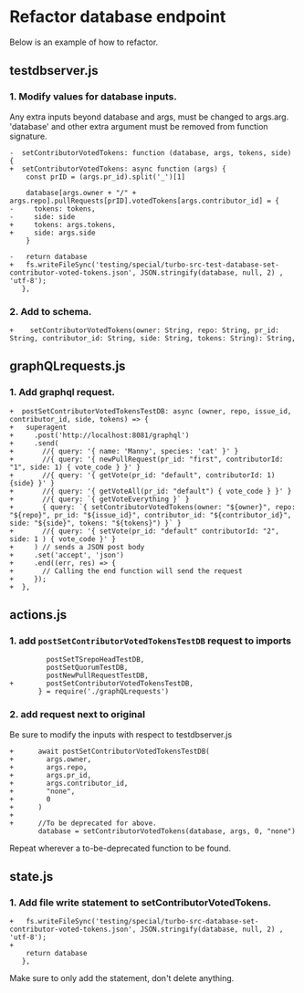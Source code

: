 # Refactor database endpoint

Below is an example of how to refactor.

## testdbserver.js

### 1. Modify values for database inputs.

Any extra inputs beyond database and args, must be changed to args.arg. 'database' and other extra argument must be removed from function signature.

```
-  setContributorVotedTokens: function (database, args, tokens, side) {
+  setContributorVotedTokens: async function (args) {
    const prID = (args.pr_id).split('_')[1]

    database[args.owner + "/" + args.repo].pullRequests[prID].votedTokens[args.contributor_id] = {
-     tokens: tokens,
-     side: side
+     tokens: args.tokens,
+     side: args.side
    }

-   return database
+   fs.writeFileSync('testing/special/turbo-src-test-database-set-contributor-voted-tokens.json', JSON.stringify(database, null, 2) , 'utf-8');
   },

```

### 2. Add to schema.


```
+    setContributorVotedTokens(owner: String, repo: String, pr_id: String, contributor_id: String, side: String, tokens: String): String,

```

## graphQLrequests.js

### 1. Add graphql request.

```
+  postSetContributorVotedTokensTestDB: async (owner, repo, issue_id, contributor_id, side, tokens) => {
+   superagent
+     .post('http://localhost:8081/graphql')
+     .send(
+       //{ query: '{ name: 'Manny', species: 'cat' }' }
+       //{ query: '{ newPullRequest(pr_id: "first", contributorId: "1", side: 1) { vote_code } }' }
+       //{ query: '{ getVote(pr_id: "default", contributorId: 1) {side} }' }
+       //{ query: '{ getVoteAll(pr_id: "default") { vote_code } }' }
+       //{ query: `{ getVoteEverything }` }
+       { query: `{ setContributorVotedTokens(owner: "${owner}", repo: "${repo}", pr_id: "${issue_id}", contributor_id: "${contributor_id}", side: "${side}", tokens: "${tokens}") }` }
+       //{ query: '{ setVote(pr_id: "default" contributorId: "2", side: 1 ) { vote_code }' }
+     ) // sends a JSON post body
+     .set('accept', 'json')
+     .end((err, res) => {
+       // Calling the end function will send the request
+     });
+  },
```

## actions.js

### 1. add `postSetContributorVotedTokensTestDB` request to imports

```
         postSetTSrepoHeadTestDB,
         postSetQuorumTestDB,
         postNewPullRequestTestDB,
+        postSetContributorVotedTokensTestDB,
       } = require('./graphQLrequests')
```

### 2. add request next to original

Be sure to modify the inputs with respect to testdbserver.js

```
+      await postSetContributorVotedTokensTestDB(
+        args.owner,
+        args.repo,
+        args.pr_id,
+        args.contributor_id,
+        "none",
+        0
+      )
+
+      //To be deprecated for above.
       database = setContributorVotedTokens(database, args, 0, "none")
```

Repeat wherever a to-be-deprecated function to be found.

## state.js

### 1. Add file write statement to setContributorVotedTokens.

```
+   fs.writeFileSync('testing/special/turbo-src-database-set-contributor-voted-tokens.json', JSON.stringify(database, null, 2) , 'utf-8');
+
    return database
   },
```

Make sure to only add the statement, don't delete anything.